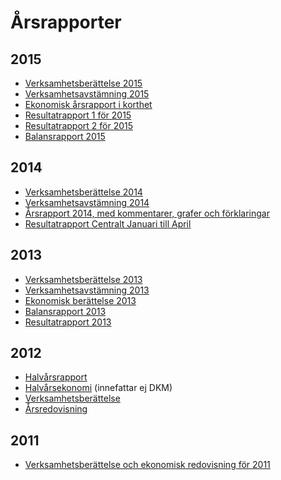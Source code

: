 Årsrapporter
============

## 2015
-   [Verksamhetsberättelse 2015](https://static.datasektionen.se/arsrapporter/verksamhetsbera_ttelse_2015_1_.pdf)
-   [Verksamhetsavstämning 2015](https://static.datasektionen.se/arsrapporter/verksamhetsavsta_mning_2015.pdf)
-   [Ekonomisk årsrapport i korthet](https://static.datasektionen.se/arsrapporter/ekonomisk-rapport-kort.pdf)
-   [Resultatrapport 1 för 2015](https://static.datasektionen.se/arsrapporter/resultatrapport_bokslut_2015_1.pdf)
-   [Resultatrapport 2 för 2015](https://static.datasektionen.se/arsrapporter/resultatrapport_bokslut_2015_2.pdf)
-   [Balansrapport 2015](https://static.datasektionen.se/arsrapporter/balansrapport_2015.pdf)

## 2014
-   [Verksamhetsberättelse 2014](https://static.datasektionen.se/arsrapporter/vb_2014.pdf)
-   [Verksamhetsavstämning 2014](https://static.datasektionen.se/arsrapporter/va_2014.pdf)
-   [Årsrapport 2014, med kommentarer, grafer och förklaringar](https://static.datasektionen.se/arsrapporter/bokslut-2014.zip)
-   [Resultatrapport Centralt Januari till April](https://static.datasektionen.se/arsrapporter/resultat-april2014.pdf)

## 2013
-   [Verksamhetsberättelse 2013](https://static.datasektionen.se/arsrapporter/verksamhetsberattelse_2013.pdf)
-   [Verksamhetsavstämning 2013](https://static.datasektionen.se/arsrapporter/verksamhetsavstamning_2013.pdf)
-   [Ekonomisk berättelse 2013](https://static.datasektionen.se/arsrapporter/ekonomiskberattelse2013.pdf)
-   [Balansrapport 2013](https://static.datasektionen.se/arsrapporter/balansrapport13.pdf)
-   [Resultatrapport 2013](https://static.datasektionen.se/arsrapporter/resultatrapport13.pdf)

## 2012
-   [Halvårsrapport](https://static.datasektionen.se/arsrapporter/halvarsrapport.pdf)
-   [Halvårsekonomi](https://static.datasektionen.se/arsrapporter/halvarsekonomi.ods) (innefattar ej DKM)
-   [Verksamhetsberättelse](https://static.datasektionen.se/arsrapporter/verksamhetsberattelse_2012.pdf)
-   [Årsredovisning](https://static.datasektionen.se/arsrapporter/arsredovisning_2012.zip)

## 2011
-   [Verksamhetsberättelse och ekonomisk redovisning för 2011](https://static.datasektionen.se/arsrapporter/2011.zip)

